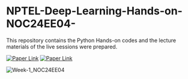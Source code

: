 # NPTEL-Deep-Learning-Hands-on-NOC24EE04-

This repository contains the Python Hands-on codes and the lecture materials of the live sessions were prepared.

[![Paper Link](https://img.shields.io/badge/Course-website-red)](https://onlinecourses.nptel.ac.in/noc24_ee04/preview)
[![Paper Link](https://img.shields.io/badge/Tutorial-sessions-blue)](https://youtube.com/playlist?list=PL59Tdt2wECDixnx_RXiqI4Q0X2n2jtrlU&si=pDOhUnP-jG_558vK)

![Week-1_NOC24EE04](https://github.com/user-attachments/assets/6f5fd579-7299-4209-8519-868ba7dd1703)


